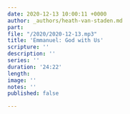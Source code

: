 ```yaml
---
date: 2020-12-13 10:00:11 +0000
author: _authors/heath-van-staden.md
part: 
file: "/2020/2020-12-13.mp3"
title: 'Emmanuel: God with Us'
scripture: ''
description: ''
series: ''
duration: '24:22'
length: 
image: ''
notes: ''
published: false

---
```

